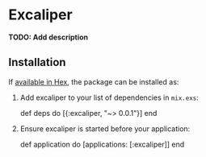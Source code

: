 # Excaliper

**TODO: Add description**

## Installation

If [available in Hex](https://hex.pm/docs/publish), the package can be installed as:

  1. Add excaliper to your list of dependencies in `mix.exs`:

        def deps do
          [{:excaliper, "~> 0.0.1"}]
        end

  2. Ensure excaliper is started before your application:

        def application do
          [applications: [:excaliper]]
        end
